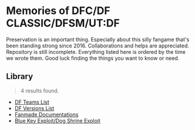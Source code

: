 # Memories of DFC/DF CLASSIC/DFSM/UT:DF
Preservation is an important thing. Especially about this silly fangame that's been standing strong since 2016. Collaborations and helps are appreciated.
Repository is still incomplete. Everything listed here is ordered by the time we wrote them. Good luck finding the things you want to know or need.

## Library
> 4 results found.

* [DF Teams List](df/dfteam.md)
* [DF Versions List](df/versions.md)
* [Fanmade Documentations](dfconnected/fandocs.md)
* [Blue Key Exploit/Dog Shrine Exploit](/dfconnected/glitches-n-exploits/blue-key.md)
